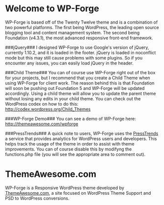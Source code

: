 Welcome to WP-Forge
====================
WP-Forge is based off of the Twenty Twelve theme and is a combination of two powerful platforms. The first being WordPress, the leading open source blogging tool and content management system. The second being Foundation (v4.3.1), the most advanced responsive front-end framework.

###jQuery###
I designed WP-Forge to use Google's version of jQuery, currently 1.10.2, and it is loaded in the footer. jQuery is loaded in noconflict mode but this may still cause problems with some plugins. So if you encounter any issues, you can easily load jQuery in the header.

###Child Theme###
You can of course use WP-Forge right out of the box for your projects, but I recommend that you create a Child Theme when using WP-Forge for client work. The reason behind this is that Foundation will soon be pushing out Foundation 5 and WP-Forge will be updated accordingly. Using a child theme will allow you to update the parent theme without losing any edits in your child theme. You can check out the WordPress codex on how to do this: http://codex.wordpress.org/Child_Themes

###WP-Forge Demo###
You can see a demo of WP-Forge here: http://themeawesome.com/wpforge

###PressTrends###
A quick note to users, WP-Forge uses the [PressTrends](http://www.presstrends.io/) a service that provides analytics for WordPress users and developers. This helps track the usage of the theme in order to assist with theme improvements. You can of course disable this by modifyng the functions.php file (you will see the appropriate area to comment out).

ThemeAwesome.com
=============
WP-Forge is a Responsive WordPress theme developed by [ThemeAwesome.com](http://themeawesome.com), a site focused on WordPress Theme Support and PSD to WordPress conversions.

